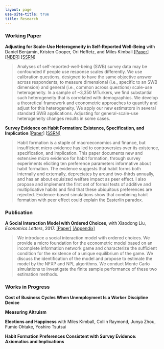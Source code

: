 ```yaml
---
layout: page
use-site-title: true
title: Research
---
```


### Working Paper
**Adjusting for Scale-Use Heterogeneity in Self-Reported Well-Being** with Daniel Benjamin, Kristen Cooper, Ori Heffetz, and Miles Kimball [[Paper]](/research/scale_use/BCHKZ.pdf) [[NBER]](https://www.nber.org/papers/w31728) [[SSRN]](https://papers.ssrn.com/sol3/papers.cfm?abstract_id=4568587)    
> Analyses of self-reported-well-being (SWB) survey data may be confounded if people use response scales differently. We use calibration questions, designed to have the same objective answer across respondents, to measure dimensional (i.e., specific to an SWB dimension) and general (i.e., common across questions) scale-use heterogeneity. In a sample of ~3,350 MTurkers, we find substantial such heterogeneity that is correlated with demographics. We develop a theoretical framework and econometric approaches to quantify and adjust for this heterogeneity. We apply our new estimators in several standard SWB applications. Adjusting for general-scale-use heterogeneity changes results in some cases.



**Survey Evidence on Habit Formation: Existence, Specification, and Implication** [[Paper]](/research/habit/Habit_Zhou_Paper.pdf) [[SSRN]](https://papers.ssrn.com/sol3/papers.cfm?abstract_id=3685591)  
> Habit formation is a staple of macroeconomics and finance, but insufficient micro evidence has led to controversies over its existence, specification, and implication. This paper documents new and extensive micro evidence for habit formation, through survey experiments eliciting ten preference parameters informative about habit formation. The evidence suggests that habit forms both internally and externally, depreciates by around two-thirds annually, and has an about equisized welfare impact as peer effect. I also propose and implement the first set of formal tests of additive and multiplicative habits and find that these ubiquitous preferences are rejected. Evidence-based simulations show that combining habit formation with peer effect could explain the Easterlin paradox.



### Publication
**A Social Interaction Model with Ordered Choices**, with Xiaodong Liu, *Economics Letters*, 2017. [[Paper]](/research/social_ordered_choice/Social_Ordered_Choice_Paper.pdf) [[Appendix]](/research/social_ordered_choice/Social_Ordered_Choice_Appendix.pdf)    
> We introduce a social interaction model with ordered choices. We provide a micro foundation for the econometric model based on an incomplete information network game and characterize the sufficient condition for the existence of a unique equilibrium of the game. We discuss the identification of the model and propose to estimate the model by the NFXP and NPL algorithms. We conduct Monte Carlo simulations to investigate the finite sample performance of these two estimation methods.


### Works in Progress
**Cost of Business Cycles When Unemployment Is a Worker Discipline Device** 

**Measuring Altruism** 

**Elections and Happiness** with Miles Kimball, Collin Raymond, Junya Zhou, Fumio Ohtake, Yoshiro Tsutsui    

**Habit Formation Preferences Consistent with Survey Evidence: Axiomatics and Implications**    



